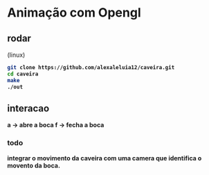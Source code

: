 # Animação com Opengl

## rodar
(linux)<b>
```sh
git clone https://github.com/alexaleluia12/caveira.git
cd caveira
make
./out
```

## interacao
a -> abre a boca
f -> fecha a boca

### todo

integrar o movimento da caveira com uma camera que identifica o movento da boca.
